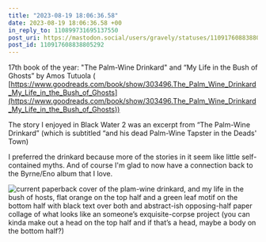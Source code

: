 ```yaml
---
title: "2023-08-19 18:06:36.58"
date: 2023-08-19 18:06:36.58 +00
in_reply_to: 110899731695137550
post_uri: https://mastodon.social/users/gravely/statuses/110917608838805292
post_id: 110917608838805292
---
```

17th book of the year: "The Palm-Wine Drinkard" and “My Life in the Bush of Ghosts” by Amos Tutuola ( [https://www.goodreads.com/book/show/303496.The_Palm_Wine_Drinkard_My_Life_in_the_Bush_of_Ghosts](https://www.goodreads.com/book/show/303496.The_Palm_Wine_Drinkard_My_Life_in_the_Bush_of_Ghosts))

The story I enjoyed in Black Water 2 was an excerpt from “The Palm-Wine Drinkard” (which is subtitled “and his dead Palm-Wine Tapster in the Deads' Town)

I preferred the drinkard because more of the stories in it seem like little self-contained myths. And of course I'm glad to now have a connection back to the Byrne/Eno album that I love.


![current paperback cover of the plam-wine drinkard, and my life in the bush of hosts, flat orange on the top half and a green leaf motif on the bottom half with black text over both and abstract-ish opposing-half paper collage of what looks like an someone’s exquisite-corpse project (you can kinda make out a head on the top half and if that’s a head, maybe a body on the bottom half?) ](/images/110917608567733898.jpeg)

